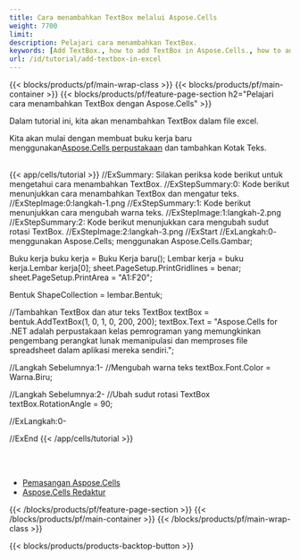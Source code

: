 ```yaml
---
title: Cara menambahkan TextBox melalui Aspose.Cells
weight: 7700
limit:
description: Pelajari cara menambahkan TextBox.
keywords: [Add TextBox., how to add TextBox in Aspose.Cells., how to add TextBox using Aspose.Cells]
url: /id/tutorial/add-textbox-in-excel
---
```

{{< blocks/products/pf/main-wrap-class >}}
{{< blocks/products/pf/main-container >}}
{{< blocks/products/pf/feature-page-section h2="Pelajari cara menambahkan TextBox dengan Aspose.Cells" >}}

<p>
Dalam tutorial ini, kita akan menambahkan TextBox dalam file excel.
</p>

<p>
 Kita akan mulai dengan membuat buku kerja baru menggunakan<a href="https://www.nuget.org/packages/Aspose.Cells">Aspose.Cells perpustakaan</a> dan tambahkan Kotak Teks.
</p>

<br />
{{< app/cells/tutorial >}}
//ExSummary: Silakan periksa kode berikut untuk mengetahui cara menambahkan TextBox.
//ExStepSummary:0: Kode berikut menunjukkan cara menambahkan TextBox dan mengatur teks.
//ExStepImage:0:langkah-1.png
//ExStepSummary:1: Kode berikut menunjukkan cara mengubah warna teks.
//ExStepImage:1:langkah-2.png
//ExStepSummary:2: Kode berikut menunjukkan cara mengubah sudut rotasi TextBox.
//ExStepImage:2:langkah-3.png
//ExStart
//ExLangkah:0-
menggunakan Aspose.Cells;
menggunakan Aspose.Cells.Gambar;

Buku kerja buku kerja = Buku Kerja baru();
Lembar kerja = buku kerja.Lembar kerja[0];
sheet.PageSetup.PrintGridlines = benar;
sheet.PageSetup.PrintArea = "A1:F20";

Bentuk ShapeCollection = lembar.Bentuk;

//Tambahkan TextBox dan atur teks
TextBox textBox = bentuk.AddTextBox(1, 0, 1, 0, 200, 200);
textBox.Text = "Aspose.Cells for .NET adalah perpustakaan kelas pemrograman yang memungkinkan pengembang perangkat lunak memanipulasi dan memproses file spreadsheet dalam aplikasi mereka sendiri.";

//Langkah Sebelumnya:1-
//Mengubah warna teks
textBox.Font.Color = Warna.Biru;

//Langkah Sebelumnya:2-
//Ubah sudut rotasi TextBox
textBox.RotationAngle = 90;

//ExLangkah:0-

//ExEnd
{{< /app/cells/tutorial >}}
<br />

<br />
<br />
<div class="code-sample">
    <ul class="link-list">
        <li class="link-item"><a href="https://docs.aspose.com/cells/net/installation/">Pemasangan Aspose.Cells</a></li>
        <li class="link-item"><a href="https://products.aspose.app/cells/editor/">Aspose.Cells Redaktur</a></li>
    </ul>
</div>

{{< /blocks/products/pf/feature-page-section >}}
{{< /blocks/products/pf/main-container >}}
{{< /blocks/products/pf/main-wrap-class >}}

{{< blocks/products/products-backtop-button >}}